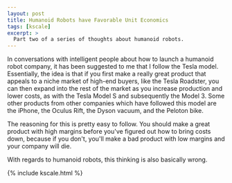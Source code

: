 ```yaml
---
layout: post
title: Humanoid Robots have Favorable Unit Economics
tags: [kscale]
excerpt: >
  Part two of a series of thoughts about humanoid robots.
---
```


In conversations with intelligent people about how to launch a humanoid robot company, it has been suggested to me that I follow the Tesla model. Essentially, the idea is that if you first make a really great product that appeals to a niche market of high-end buyers, like the Tesla Roadster, you can then expand into the rest of the market as you increase production and lower costs, as with the Tesla Model S and subsequently the Model 3. Some other products from other companies which have followed this model are the iPhone, the Oculus Rift, the Dyson vacuum, and the Peloton bike.

The reasoning for this is pretty easy to follow. You should make a great product with high margins before you've figured out how to bring costs down, because if you don't, you'll make a bad product with low margins and your company will die.

With regards to humanoid robots, this thinking is also basically wrong.

{% include kscale.html %}
